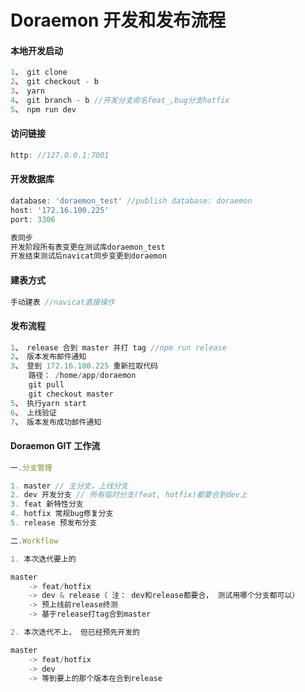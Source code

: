 # Doraemon 开发和发布流程

#### 本地开发启动

``` javascript
1、 git clone
2、 git checkout - b
3、 yarn
4、 git branch - b //开发分支命名feat_,bug分支hotfix
5、 npm run dev
```

#### 访问链接

``` javascript
http: //127.0.0.1:7001
```

#### 开发数据库

``` javascript
database: 'doraemon_test' //publish database: doraemon
host: '172.16.100.225'
port: 3306

表同步
开发阶段所有表变更在测试库doraemon_test
开发结束测试后navicat同步变更到doraemon
```

#### 建表方式

``` javascript
手动建表 //navicat直接操作
```

#### 发布流程

``` javascript
1、 release 合到 master 并打 tag //npm run release
2、 版本发布邮件通知
3、 登到 172.16.100.225 重新拉取代码
    路径： /home/app/doraemon
    git pull
    git checkout master
5、 执行yarn start
6、 上线验证
7、 版本发布成功邮件通知
```

#### Doraemon GIT 工作流

``` javascript
一.分支管理

1. master // 主分支，上线分支
2. dev 开发分支 // 所有临时分支(feat, hotfix)都要合到dev上
3. feat 新特性分支
4. hotfix 常规bug修复分支
5. release 预发布分支

二.Workflow

1. 本次迭代要上的

master
    -> feat/hotfix 
    -> dev & release（ 注： dev和release都要合， 测试用哪个分支都可以） 
    -> 预上线前release终测 
    -> 基于release打tag合到master

2. 本次迭代不上， 但已经预先开发的

master
    -> feat/hotfix 
    -> dev 
    -> 等到要上的那个版本在合到release
```
